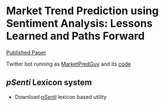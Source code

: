 # Market Trend Prediction using Sentiment Analysis: Lessons Learned and Paths Forward

[Published Paper](wisdom_paper.pdf)

Twitter bot running as [MarketPredGuy](https://twitter.com/MarketPredGuy) and its [code](https://github.com/AndMu/Wikiled.Market)

## *pSenti* Lexicon system

* Download [*pSenti*](https://github.com/AndMu/Wikiled.Sentiment/releases/tag/2.6.55) lexicon based utility

